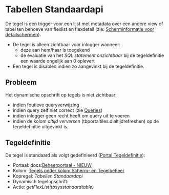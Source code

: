 # Tabellen Standaardapi

De tegel is een trigger voor een lijst met metadata over een andere view of tabel ten behoeve van flexlist en flexdetail (zie: [Scherminformatie voor detailschermen](/docs/instellen_inrichten/schermdefinitie/scherminformatie_voor_detailschermen.md)).

- De tegel is alleen zichtbaar voor inlogger wanneer:
  - deze aan hem/haar is toegekend
  - de evaluatie van het _SQL statement onzichtbaar_ bij de tegeldefinitie een waarde ongelijk aan 0 oplevert
- Een tegel is disabled indien zo aangevinkt bij de tegeldefinitie.

## Probleem

Het dynamische opschrift op tegels is niet zichtbaar:

- indien foutieve queryverwijzing
- indien query zelf niet correct (zie [Queries](/docs/instellen_inrichten/queries.md))
- indien inlogger geen recht heeft om query uit te voeren
- indien de kolom _altijd verversen_ (tbportaltiles.dlaltijdrefreshen) op de tegeldefinitie uitgevinkt is.

## Tegeldefinitie

De tegel is standaard als volgt gedefinieerd ([Portal Tegeldefinitie](/docs/instellen_inrichten/portaldefinitie/portal_tegel.md)):

- Portaal: docs:[Beheerportaal - NIEUW](/docs/probleemoplossing/portalen_en_moduleschermen/beheerportaal_nieuw/README.md)
- Kolom: [Tegels onder kolom Scherm- en Tegelbeheer](/docs/probleemoplossing/portalen_en_moduleschermen/beheerportaal_nieuw/tegels_kolom_schermbeheer/README.md)
- Kopregel: _Tabellen Standaardapi_
- Dynamisch tegelopschrift:
- Actie: _getFlexList(tbsysstandardtable)_
